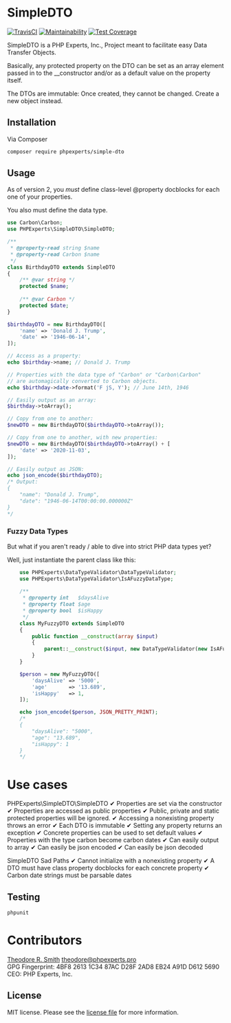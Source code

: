 # SimpleDTO

[![TravisCI](https://travis-ci.org/phpexpertsinc/SimpleDTO.svg?branch=master)](https://travis-ci.org/phpexpertsinc/SimpleDTO)
[![Maintainability](https://api.codeclimate.com/v1/badges/503cba0c53eb262c947a/maintainability)](https://codeclimate.com/github/phpexpertsinc/SimpleDTO/maintainability)
[![Test Coverage](https://api.codeclimate.com/v1/badges/503cba0c53eb262c947a/test_coverage)](https://codeclimate.com/github/phpexpertsinc/SimpleDTO/test_coverage)

SimpleDTO is a PHP Experts, Inc., Project meant to facilitate easy Data Transfer Objects.

Basically, any protected property on the DTO can be set as an array element passed in to
the __constructor and/or as a default value on the property itself.

The DTOs are immutable: Once created, they cannot be changed. Create a new object instead.

## Installation

Via Composer

```bash
composer require phpexperts/simple-dto
```

## Usage

As of version 2, you *must* define class-level @property docblocks for each one of your properties.

You also must define the data type.

```php
use Carbon\Carbon;
use PHPExperts\SimpleDTO\SimpleDTO;

/**
 * @property-read string $name
 * @property-read Carbon $name
 */
class BirthdayDTO extends SimpleDTO
{
    /** @var string */
    protected $name;
    
    /** @var Carbon */
    protected $date;
}

$birthdayDTO = new BirthdayDTO([
    'name' => 'Donald J. Trump',
    'date' => '1946-06-14',
]);

// Access as a property:
echo $birthday->name; // Donald J. Trump

// Properties with the data type of "Carbon" or "Carbon\Carbon" 
// are automagically converted to Carbon objects.
echo $birthday->date->format('F jS, Y'); // June 14th, 1946

// Easily output as an array:
$birthday->toArray();

// Copy from one to another:
$newDTO = new BirthdayDTO($birthdayDTO->toArray());

// Copy from one to another, with new properties:
$newDTO = new BirthdayDTO($birthdayDTO->toArray() + [
    'date' => '2020-11-03',
]);

// Easily output as JSON:
echo json_encode($birthdayDTO);
/* Output: 
{
    "name": "Donald J. Trump",
    "date": "1946-06-14T00:00:00.000000Z"
}
*/
```

### Fuzzy Data Types

But what if you aren't ready / able to dive into strict PHP data types yet?

Well, just instantiate the parent class like this:

```php
    use PHPExperts\DataTypeValidator\DataTypeValidator;
    use PHPExperts\DataTypeValidator\IsAFuzzyDataType;
    
    /**
     * @property int   $daysAlive
     * @property float $age
     * @property bool  $isHappy
     */
    class MyFuzzyDTO extends SimpleDTO
    {
        public function __construct(array $input)
        {
            parent::__construct($input, new DataTypeValidator(new IsAFuzzyDataType());
        }
    }

    $person = new MyFuzzyDTO([
        'daysAlive' => '5000',
        'age'       => '13.689',
        'isHappy'   => 1,
    ]);

    echo json_encode($person, JSON_PRETTY_PRINT);
    /*
    {
        "daysAlive": "5000",
        "age": "13.689",
        "isHappy": 1
    }
    */
```

# Use cases
PHPExperts\SimpleDTO\SimpleDTO
 ✔ Properties are set via the constructor
 ✔ Properties are accessed as public properties
 ✔ Public, private and static protected properties will be ignored.
 ✔ Accessing a nonexisting property throws an error
 ✔ Each DTO is immutable
 ✔ Setting any property returns an exception
 ✔ Concrete properties can be used to set default values
 ✔ Properties with the type carbon become carbon dates
 ✔ Can easily output to array
 ✔ Can easily be json encoded
 ✔ Can easily be json decoded

SimpleDTO Sad Paths
 ✔ Cannot initialize with a nonexisting property
 ✔ A DTO must have class property docblocks for each concrete property
 ✔ Carbon date strings must be parsable dates

## Testing

```bash
phpunit
```

# Contributors

[Theodore R. Smith](https://www.phpexperts.pro/]) <theodore@phpexperts.pro>  
GPG Fingerprint: 4BF8 2613 1C34 87AC D28F  2AD8 EB24 A91D D612 5690  
CEO: PHP Experts, Inc.

## License

MIT license. Please see the [license file](LICENSE) for more information.

